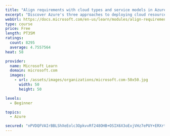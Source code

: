 ```yaml
---
title: "Align requirements with cloud types and service models in Azure"
excerpt: "Discover Azure's three approaches to deploying cloud resources -- public, private, and hybrid -- and learn the difference each makes in your Azure services."
webUrl: https://docs.microsoft.com/en-us/learn/modules/align-requirements-in-azure/
type: course
price: Free
length: PT35M
ratings:
  count: 8295
  average: 4.7557564
heat: 58

provider:
  name: Microsoft Learn
  domain: microsoft.com
  images:
    - url: /assets/images/organizations/microsoft.com-50x50.jpg
      width: 50
      height: 50

levels:
  - Beginner

topics:
  - Azure

secured: "nPVDQFVAIrBBLShXeEolc3OpkvvRf248OHB+OSIX6X3oExjVHz7ePUY+ERXrtXqXjqJz1J0GGC/Ug/xPxekkLb7bPVPDwRDAJ2ikEDL75711qEe4laLbVVjqfZqED0yqFTOE3jB4WzMfHXBGhC0D5f1XRQrNq77f2pI0jMcTTZgnVH9qC11xK6ZGO5RbKYpgK6gH3V+Bj9/AE1cJSaZbflLzKW6mzi/IG9FkEm4KhbUVtlLVFTCzEEnBGT63q9FYEpzQWCSxxTOhSqyG+Jawrw3vwpSOKrGKU0DRn5ULwlfcKnMWHwA8XjlA6k3NKK12EkWwn+AknMKxQARXm8ME3D9zmkCeeOChkGRI6vj5UpA2CWIKFzB4t/wjOlRaB8ml1byn8gtOU+QtxqffQqar7Xscckb6FVRge9bIGCJBn3Y=;EmPWk+yi0RZ5sUs1lhQLOg=="
---
```


